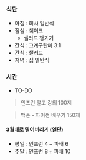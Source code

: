 ### 식단
- 아침 : 회사 일반식
- 점심 : 쉐이크 
    - 샐러드 챙기기
- 간식 : 고계구란마 3:1
- 간식 : 샐러드
- 저녁 : 집 일반식

### 시간
- TO-DO
> 인프런 알고 강의 100제

> 백준 - 파이썬 배우기 150제

#### 3월내로 밀어버리기 (일단)
- 평일 : 인프런 4 + 파배 6 
- 주말 : 인프런 8 + 파배 10
